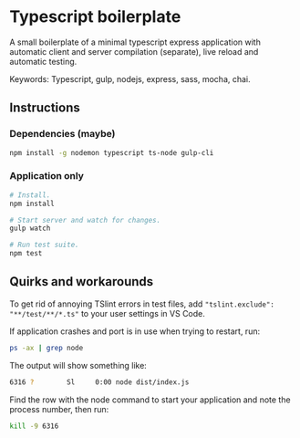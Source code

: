 # Typescript boilerplate

A small boilerplate of a minimal typescript express application with automatic client and server compilation (separate), live reload and automatic testing.

Keywords: Typescript, gulp, nodejs, express, sass, mocha, chai.

## Instructions

### Dependencies (maybe)

```bash
npm install -g nodemon typescript ts-node gulp-cli
```

### Application only

```bash
# Install.
npm install

# Start server and watch for changes.
gulp watch

# Run test suite.
npm test
```

## Quirks and workarounds

To get rid of annoying TSlint errors in test files, add `"tslint.exclude": "**/test/**/*.ts"` to your user settings in VS Code.

If application crashes and port is in use when trying to restart, run:

```bash
ps -ax | grep node
```

The output will show something like:

```bash
6316 ?        Sl     0:00 node dist/index.js
```

Find the row with the node command to start your application and note the process number, then run:

```bash
kill -9 6316
```
